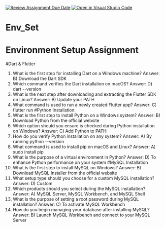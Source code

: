 [![Review Assignment Due Date](https://classroom.github.com/assets/deadline-readme-button-22041afd0340ce965d47ae6ef1cefeee28c7c493a6346c4f15d667ab976d596c.svg)](https://classroom.github.com/a/vnsr1XuU)
[![Open in Visual Studio Code](https://classroom.github.com/assets/open-in-vscode-2e0aaae1b6195c2367325f4f02e2d04e9abb55f0b24a779b69b11b9e10269abc.svg)](https://classroom.github.com/online_ide?assignment_repo_id=15631636&assignment_repo_type=AssignmentRepo)
# Env_Set
# Environment Setup Assignment
#Dart & Flutter
1. What is the first step for installing Dart on a Windows machine?
 Answer:
 B) Download the Dart SDK
3. Which command verifies the Dart installation on macOS?
 Answer:
 D) dart --version
4. What is the next step after downloading and extracting the Flutter SDK on Linux?
 Answer:
 B) Update your PATH
5. What command is used to run a newly created Flutter app? 
 Answer:
 C) flutter run
#Python Installation
 6. What is the first step to install Python on a Windows system?
 Answer:
 B) Download Python from the official website
7. Which option should you ensure is checked during Python installation on Windows?
 Answer:
 C) Add Python to PATH
8. How do you verify Python installation on any system?
 Answer:
 A) By running python --version
9. What command is used to install pip on macOS and Linux?
 Answer:
A) sudo install pip
10. What is the purpose of a virtual environment in Python?
 Answer:
D) To enhance Python performance on your system
#MySQL Installation
11. What is the first step to install MySQL on Windows?
 Answer:
B) Download MySQL Installer from the official website
12. What setup type should you choose for a custom MySQL installation?
 Answer:
D) Custom
13. Which products should you select during the MySQL installation?
 Answer:
A) MySQL Server, MySQL Workbench, and MySQL Shell
14. What is the purpose of setting a root password during MySQL installation?
 Answer:
C) To activate MySQL Workbench
15. How do you begin managing your database after installing MySQL?
Answer:
B) Launch MySQL Workbench and connect to your MySQL Server
